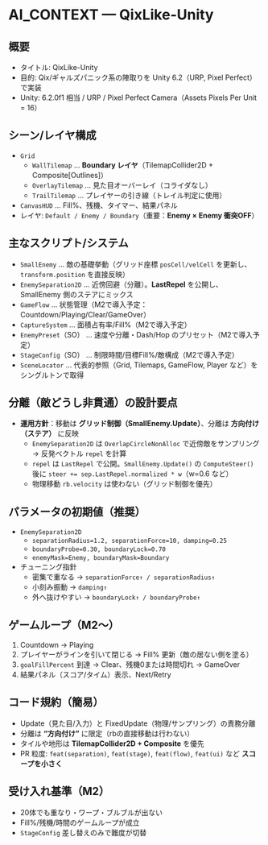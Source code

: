 # AI_CONTEXT — QixLike-Unity

## 概要
- タイトル: QixLike-Unity
- 目的: Qix/ギャルズパニック系の陣取りを Unity 6.2（URP, Pixel Perfect）で実装
- Unity: 6.2.0f1 相当 / URP / Pixel Perfect Camera（Assets Pixels Per Unit = 16）

## シーン/レイヤ構成
- `Grid`
  - `WallTilemap` … **Boundary レイヤ**（TilemapCollider2D + Composite[Outlines]）
  - `OverlayTilemap` … 見た目オーバーレイ（コライダなし）
  - `TrailTilemap` … プレイヤーの引き線（トレイル判定に使用）
- `CanvasHUD` … Fill%、残機、タイマー、結果パネル
- レイヤ: `Default / Enemy / Boundary`（重要：**Enemy × Enemy 衝突OFF**）

## 主なスクリプト/システム
- `SmallEnemy` … 敵の基礎挙動（グリッド座標 `posCell/velCell` を更新し、`transform.position` を直接反映）
- `EnemySeparation2D` … 近傍回避（分離）。**LastRepel** を公開し、SmallEnemy 側のステアにミックス
- `GameFlow` … 状態管理（M2で導入予定：Countdown/Playing/Clear/GameOver）
- `CaptureSystem` … 面積占有率/Fill%（M2で導入予定）
- `EnemyPreset`（SO） … 速度や分離・Dash/Hop のプリセット（M2で導入予定）
- `StageConfig`（SO） … 制限時間/目標Fill%/敵構成（M2で導入予定）
- `SceneLocator` … 代表的参照（Grid, Tilemaps, GameFlow, Player など）をシングルトンで取得

## 分離（敵どうし非貫通）の設計要点
- **運用方針**：移動は **グリッド制御（SmallEnemy.Update）**、分離は **方向付け（ステア）** に反映  
  - `EnemySeparation2D` は `OverlapCircleNonAlloc` で近傍敵をサンプリング → 反発ベクトル `repel` を計算  
  - `repel` は `LastRepel` で公開。`SmallEnemy.Update()` の `ComputeSteer()` 後に `steer += sep.LastRepel.normalized * w`（w=0.6 など）  
  - 物理移動 `rb.velocity` は使わない（グリッド制御を優先）

## パラメータの初期値（推奨）
- `EnemySeparation2D`  
  - `separationRadius=1.2, separationForce=10, damping=0.25`  
  - `boundaryProbe=0.30, boundaryLock=0.70`  
  - `enemyMask=Enemy, boundaryMask=Boundary`
- チューニング指針  
  - 密集で重なる → `separationForce↑ / separationRadius↑`  
  - 小刻み振動 → `damping↑`  
  - 外へ抜けやすい → `boundaryLock↑ / boundaryProbe↑`

## ゲームループ（M2～）
1. Countdown → Playing  
2. プレイヤーがラインを引いて閉じる → Fill% 更新（敵の居ない側を塗る）  
3. `goalFillPercent` 到達 → Clear、残機0または時間切れ → GameOver  
4. 結果パネル（スコア/タイム）表示、Next/Retry

## コード規約（簡易）
- Update（見た目/入力）と FixedUpdate（物理/サンプリング）の責務分離
- 分離は **“方向付け”** に限定（rbの直接移動は行わない）
- タイルや地形は **TilemapCollider2D + Composite** を優先
- PR 粒度: `feat(separation)`, `feat(stage)`, `feat(flow)`, `feat(ui)` など **スコープを小さく**

## 受け入れ基準（M2）
- 20体でも重なり・ワープ・ブルブルが出ない  
- Fill%/残機/時間のゲームループが成立  
- `StageConfig` 差し替えのみで難度が切替  

